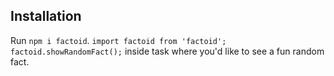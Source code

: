 ## Installation

Run `npm i factoid`.
`import factoid from 'factoid';`
`factoid.showRandomFact();` inside task where you'd like to see a fun random fact.
